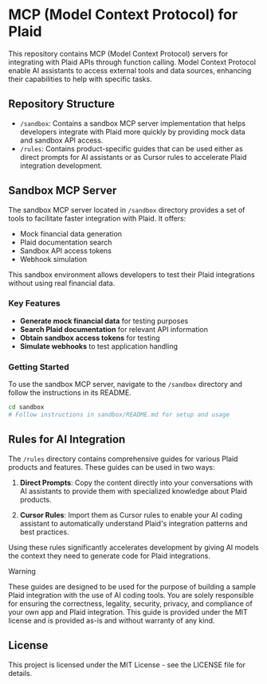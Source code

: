 # MCP (Model Context Protocol) for Plaid

This repository contains MCP (Model Context Protocol) servers for integrating with Plaid APIs through function calling. Model Context Protocol enable AI assistants to access external tools and data sources, enhancing their capabilities to help with specific tasks.

## Repository Structure

- `/sandbox`: Contains a sandbox MCP server implementation that helps developers integrate with Plaid more quickly by providing mock data and sandbox API access.
- `/rules`: Contains product-specific guides that can be used either as direct prompts for AI assistants or as Cursor rules to accelerate Plaid integration development.

## Sandbox MCP Server

The sandbox MCP server located in `/sandbox` directory provides a set of tools to facilitate faster integration with Plaid. It offers:

- Mock financial data generation
- Plaid documentation search
- Sandbox API access tokens
- Webhook simulation

This sandbox environment allows developers to test their Plaid integrations without using real financial data.

### Key Features

- **Generate mock financial data** for testing purposes
- **Search Plaid documentation** for relevant API information
- **Obtain sandbox access tokens** for testing
- **Simulate webhooks** to test application handling

### Getting Started

To use the sandbox MCP server, navigate to the `/sandbox` directory and follow the instructions in its README.

```bash
cd sandbox
# Follow instructions in sandbox/README.md for setup and usage
```

## Rules for AI Integration

The `/rules` directory contains comprehensive guides for various Plaid products and features. These guides can be used in two ways:

1. **Direct Prompts**: Copy the content directly into your conversations with AI assistants to provide them with specialized knowledge about Plaid products.

2. **Cursor Rules**: Import them as Cursor rules to enable your AI coding assistant to automatically understand Plaid's integration patterns and best practices.

Using these rules significantly accelerates development by giving AI models the context they need to generate code for Plaid integrations.

> [!WARNING]
These guides are designed to be used for the purpose of building a sample Plaid integration with the use of AI coding tools. You are solely responsible for ensuring the correctness, legality, security, privacy, and compliance of your own app and Plaid integration. This guide is provided under the MIT license and is provided as-is and without warranty of any kind.

## License

This project is licensed under the MIT License - see the LICENSE file for details. 
